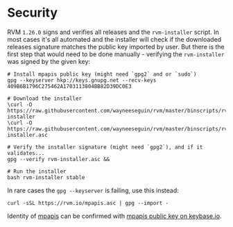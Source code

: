 # Security

RVM `1.26.0` signs and verifies all releases and the `rvm-installer`
script. In most cases it's all automated and the installer will check
if the downloaded releases signature matches the public key imported by
user. But there is the first step that would need to be done manually -
verifying the `rvm-installer` was signed by the given key:

    # Install mpapis public key (might need `gpg2` and or `sudo`)
    gpg --keyserver hkp://keys.gnupg.net --recv-keys 409B6B1796C275462A1703113804BB82D39DC0E3

    # Download the installer
    \curl -O https://raw.githubusercontent.com/wayneeseguin/rvm/master/binscripts/rvm-installer
    \curl -O https://raw.githubusercontent.com/wayneeseguin/rvm/master/binscripts/rvm-installer.asc

    # Verify the installer signature (might need `gpg2`), and if it validates...
    gpg --verify rvm-installer.asc &&

    # Run the installer
    bash rvm-installer stable

In rare cases the `gpg --keyserver` is failing, use this instead:

    curl -sSL https://rvm.io/mpapis.asc | gpg --import -

Identity of [mpapis](/authors/mpapis/) can be confirmed with
[mpapis public key on keybase.io](https://keybase.io/mpapis).
